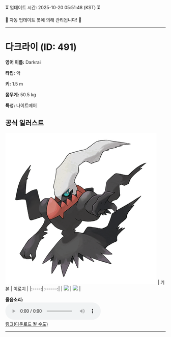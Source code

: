 
⏳ 업데이트 시간: 2025-10-20 05:51:48 (KST) ⏳

🤖 자동 업데이트 봇에 의해 관리됩니다! 🤖

---

# 다크라이 (ID: 491)
**영어 이름:** Darkrai

**타입:** 악

**키:** 1.5 m

**몸무게:** 50.5 kg

**특성:** 나이트메어

## 공식 일러스트
![](https://raw.githubusercontent.com/PokeAPI/sprites/master/sprites/pokemon/other/official-artwork/491.png)
| 기본 | 이로치 |
|:----:|:------:|
| <img src="http://play.pokemonshowdown.com/sprites/ani/darkrai.gif" width="200"> | <img src="http://play.pokemonshowdown.com/sprites/ani-shiny/darkrai.gif" width="200"> |

**울음소리:**<br><audio controls src="https://raw.githubusercontent.com/PokeAPI/cries/main/cries/pokemon/latest/491.ogg"></audio><br> [링크(다운로드 될 수도)](https://raw.githubusercontent.com/PokeAPI/cries/main/cries/pokemon/latest/491.ogg)


---
